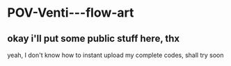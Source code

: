 # POV-Venti---flow-art
okay i'll put some public stuff here, thx
----
yeah, I don't know how to instant upload my complete codes, shall try soon
